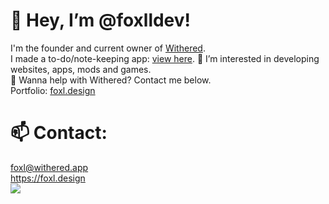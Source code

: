 
# 👋 Hey, I’m @foxlldev!
I'm the founder and current owner of [Withered](https://withered.app/about).  
I made a to-do/note-keeping app: [view here](https://foxl.design/mind).
👀 I’m interested in developing websites, apps, mods and games.  
💞️ Wanna help with Withered? Contact me below.  
Portfolio: [foxl.design](https://foxl.design)

# 📫 Contact:
foxl@withered.app  
https://foxl.design 
<br><img src="https://discord.c99.nl/widget/theme-3/400680342136291329.png">

<!---
foxlldev/foxlldev is a ✨ special ✨ repository because its `README.md` (this file) appears on your GitHub profile.
You can click the Preview link to take a look at your changes.
--->
